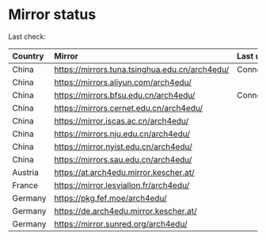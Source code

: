 <script src="./time.js"></script>
# Mirror status
Last check: <script type="text/javascript">localize(1736324908.9602745);</script>

|Country|Mirror|Last update|
|:------|:-----|:----------|
|China|https://mirrors.tuna.tsinghua.edu.cn/arch4edu/|ConnectionError|
|China|https://mirrors.aliyun.com/arch4edu/|<script type="text/javascript">localize(1736275759);</script>|
|China|https://mirrors.bfsu.edu.cn/arch4edu/|ConnectionError|
|China|https://mirrors.cernet.edu.cn/arch4edu/|<script type="text/javascript">localize(1736275759);</script>|
|China|https://mirror.iscas.ac.cn/arch4edu/|<script type="text/javascript">localize(1736275759);</script>|
|China|https://mirrors.nju.edu.cn/arch4edu/|<script type="text/javascript">localize(1736232159);</script>|
|China|https://mirror.nyist.edu.cn/arch4edu/|<script type="text/javascript">localize(1736275759);</script>|
|China|https://mirrors.sau.edu.cn/arch4edu/|<script type="text/javascript">localize(1731653531);</script>|
|Austria|https://at.arch4edu.mirror.kescher.at/|<script type="text/javascript">localize(1736275759);</script>|
|France|https://mirror.lesviallon.fr/arch4edu/|<script type="text/javascript">localize(1736275759);</script>|
|Germany|https://pkg.fef.moe/arch4edu/|<script type="text/javascript">localize(1736275759);</script>|
|Germany|https://de.arch4edu.mirror.kescher.at/|<script type="text/javascript">localize(1736275759);</script>|
|Germany|https://mirror.sunred.org/arch4edu/|<script type="text/javascript">localize(1736275759);</script>|

<script src="./tablefilter/tablefilter.js"></script>
<script src="./table.js"></script>